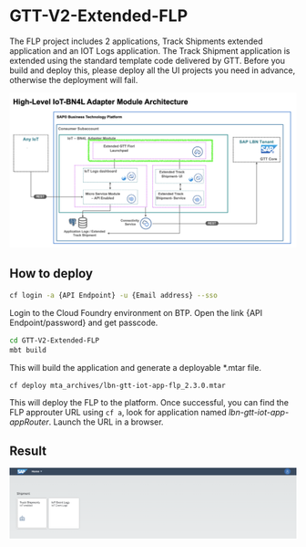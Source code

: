 # GTT-V2-Extended-FLP

The FLP project includes 2 applications, Track Shipments extended application and an IOT Logs application. The Track Shipment application is extended using the standard template code delivered by GTT.
Before you build and deploy this, please deploy all the UI projects you need in advance, otherwise the deployment will fail.

![](../Assets/BN4L_IOT_FLP.png)

## How to deploy

```sh
cf login -a {API Endpoint} -u {Email address} --sso
```
Login to the Cloud Foundry environment on BTP. Open the link {API Endpoint/password} and get passcode.

```sh
cd GTT-V2-Extended-FLP
mbt build
```
This will build the application and generate a deployable *.mtar file.

```sh
cf deploy mta_archives/lbn-gtt-iot-app-flp_2.3.0.mtar
```
This will deploy the FLP to the platform. Once successful, you can find the FLP approuter URL using ```cf a```, look for application named *lbn-gtt-iot-app-appRouter*. Launch the URL in a browser.

## Result

![](../Assets/FLP.png)

